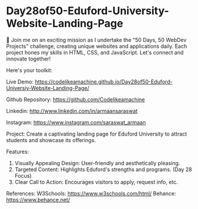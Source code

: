 # Day28of50-Eduford-University-Website-Landing-Page

🚀 Join me on an exciting mission as I undertake the "50 Days, 50 WebDev Projects" challenge, creating unique websites and applications daily. Each project hones my skills in HTML, CSS, and JavaScript. Let's connect and innovate together!

Here's your toolkit:

Live Demo: https://codelikeamachine.github.io/Day28of50-Eduford-Universiy-Website-Landing-Page/

Github Repository: https://github.com/Codelikeamachine

Linkedin: http://www.linkedin.com/in/armaansaraswat

Instagram: https://www.instagram.com/saraswat_armaan

Project:
Create a captivating landing page for Eduford University to attract students and showcase its offerings.

Features:
1. Visually Appealing Design: User-friendly and aesthetically pleasing.
2. Targeted Content: Highlights Eduford's strengths and programs. (Day 28 Focus)
3. Clear Call to Action: Encourages visitors to apply, request info, etc.

References:
W3Schools: https://www.w3schools.com/html/
Behance: https://www.behance.net/